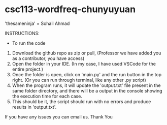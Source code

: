 # csc113-wordfreq-chunyuyuan
'thesameninja' = Sohail Ahmad


INSTRUCTIONS:

* To run the code
1. Download the github repo as zip or pull, (Professor we have added you as a contributor, you have access)
2. Open the folder in your IDE. (In my case, I have used VSCode for the entire project.)
3. Once the folder is open, click on 'main.py' and the run button in the top right. (Or you can run through terminal, like any other .py script)
4. When the program runs, it will update the 'output.txt' file present in the same folder directory, and there will be a output in the console showing the execution time for each case.
5. This should be it, the script should run with no errors and produce results in 'output.txt'.

If you have any issues you can email us.
Thank You

